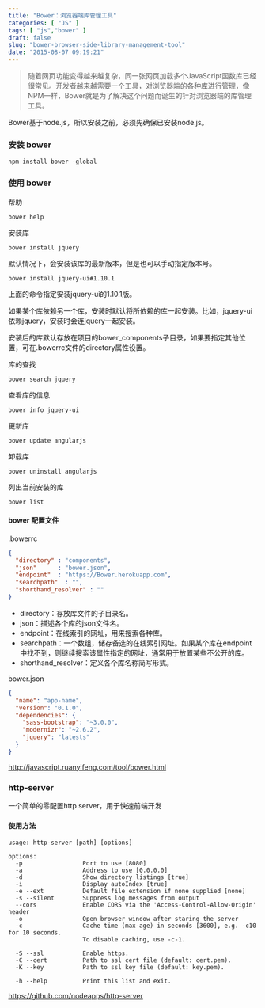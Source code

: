 ```yaml
---
title: "Bower：浏览器端库管理工具"
categories: [ "JS" ]
tags: [ "js","bower" ]
draft: false
slug: "bower-browser-side-library-management-tool"
date: "2015-08-07 09:19:21"
---
```


> 随着网页功能变得越来越复杂，同一张网页加载多个JavaScript函数库已经很常见。开发者越来越需要一个工具，对浏览器端的各种库进行管理，像NPM一样，Bower就是为了解决这个问题而诞生的针对浏览器端的库管理工具。

Bower基于node.js，所以安装之前，必须先确保已安装node.js。

### 安装 bower
```shell
npm install bower -global
```
### 使用 bower
帮助


<!--more-->


```shell
bower help
```
安装库
```shell
bower install jquery
```
默认情况下，会安装该库的最新版本，但是也可以手动指定版本号。
```shell
bower install jquery-ui#1.10.1
```
上面的命令指定安装jquery-ui的1.10.1版。

如果某个库依赖另一个库，安装时默认将所依赖的库一起安装。比如，jquery-ui依赖jquery，安装时会连jquery一起安装。

安装后的库默认存放在项目的bower_components子目录，如果要指定其他位置，可在.bowerrc文件的directory属性设置。

库的查找
```shell
bower search jquery
```

查看库的信息
```shell
bower info jquery-ui
```

更新库
```shell
bower update angularjs
```

卸载库
```shell
bower uninstall angularjs
```

列出当前安装的库
```
bower list
```

#### bower 配置文件
.bowerrc

```json
{
  "directory" : "components",
  "json"      : "bower.json",
  "endpoint"  : "https://Bower.herokuapp.com",
  "searchpath"  : "",
  "shorthand_resolver" : ""
}
```

- directory：存放库文件的子目录名。
- json：描述各个库的json文件名。
- endpoint：在线索引的网址，用来搜索各种库。
- searchpath：一个数组，储存备选的在线索引网址。如果某个库在endpoint中找不到，则继续搜索该属性指定的网址，通常用于放置某些不公开的库。
- shorthand_resolver：定义各个库名称简写形式。

bower.json
```json
{
  "name": "app-name",
  "version": "0.1.0", 
  "dependencies": {
    "sass-bootstrap": "~3.0.0",
    "modernizr": "~2.6.2",
    "jquery": "latests"
  }
}
```

http://javascript.ruanyifeng.com/tool/bower.html

### http-server
一个简单的零配置http server，用于快速前端开发

#### 使用方法
```shell
usage: http-server [path] [options]

options:
  -p                 Port to use [8080]
  -a                 Address to use [0.0.0.0]
  -d                 Show directory listings [true]
  -i                 Display autoIndex [true]
  -e --ext           Default file extension if none supplied [none]
  -s --silent        Suppress log messages from output
  --cors             Enable CORS via the 'Access-Control-Allow-Origin' header
  -o                 Open browser window after staring the server
  -c                 Cache time (max-age) in seconds [3600], e.g. -c10 for 10 seconds.
                     To disable caching, use -c-1.

  -S --ssl           Enable https.
  -C --cert          Path to ssl cert file (default: cert.pem).
  -K --key           Path to ssl key file (default: key.pem).

  -h --help          Print this list and exit.
```
https://github.com/nodeapps/http-server
